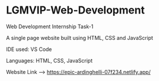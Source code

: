 # LGMVIP-Web-Development
Web Development Internship Task-1

A single page website built using HTML, CSS and JavaScript

IDE used: VS Code

Languages: HTML, CSS, JavaScript

Website Link --> https://epic-ardinghelli-07f234.netlify.app/
